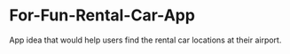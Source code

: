 # For-Fun-Rental-Car-App
App idea that would help users find the rental car locations at their airport.
